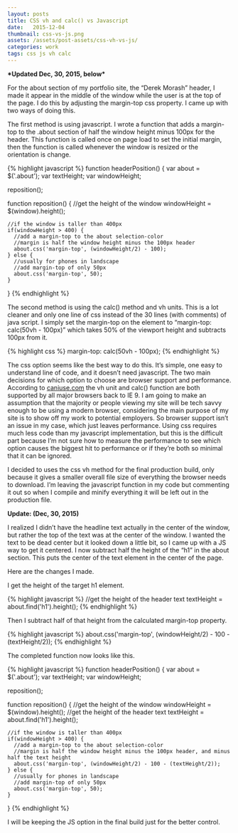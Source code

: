 ```yaml
---
layout: posts
title: CSS vh and calc() vs Javascript
date:   2015-12-04
thumbnail: css-vs-js.png
assets: /assets/post-assets/css-vh-vs-js/
categories: work
tags: css js vh calc
---
```

**\*Updated Dec, 30, 2015, below\***

For the about section of my portfolio site, the “Derek Morash” header, I made it appear in the middle of the window while the user is at the top of the page. I do this by adjusting the margin-top css property. I came up with two ways of doing this.

The first method is using javascript. I wrote a function that adds a margin-top to the .about section of half the window height minus 100px for the header. This function is called once on page load to set the initial margin, then the function is called whenever the window is resized or the orientation is change.

{% highlight javascript %}
function headerPosition() {
  var about = $('.about');
  var textHeight;
  var windowHeight;

  reposition();

  function reposition() {
    //get the height of the window
    windowHeight = $(window).height();

    //if the window is taller than 400px
    if(windowHeight > 400) {
      //add a margin-top to the about selection-color
      //margin is half the window height minus the 100px header
      about.css('margin-top', (windowHeight/2) - 100);
    } else {
      //usually for phones in landscape
      //add margin-top of only 50px
      about.css('margin-top', 50);
    }
  }
{% endhighlight %}

The second method is using the calc() method and vh units. This is a lot cleaner and only one line of css instead of the 30 lines (with comments) of java script. I simply set the margin-top on the element to “margin-top: calc(50vh - 100px)” which takes 50% of the viewport height and subtracts 100px from it.

{% highlight css %}
margin-top: calc(50vh - 100px);
{% endhighlight %}

The css option seems like the best way to do this. It’s simple, one easy to understand line of code, and it doesn’t need javascript. The two main decisions for which option to choose are browser support and performance. According to <a href="http://caniuse.com/" target="blank">caniuse.com</a> the vh unit and calc() function are both supported by all major browsers back to IE 9. I am going to make an assumption that the majority or people viewing my site will be tech savvy enough to be using a modern browser, considering the main purpose of my site is to show off my work to potential employers. So browser support isn’t an issue in my case, which just leaves performance. Using css requires much less code than my javascript implementation, but this is the difficult part because I’m not sure how to measure the performance to see which option causes the biggest hit to performance or if they’re both so minimal that it can be ignored.

I decided to uses the css vh method for the final production build, only because it gives a smaller overall file size of everything the browser needs to download. I’m leaving the javascript function in my code but commenting it out so when I compile and minify everything it will be left out in the production file.

**Update: (Dec, 30, 2015)**

I realized I didn’t have the headline text actually in the center of the window, but rather the top of the text was at the center of the window. I wanted the text to be dead center but it looked down a little bit, so I came up with a JS way to get it centered. I now subtract half the height of the “h1” in the about section. This puts the center of the text element in the center of the page.

Here are the changes I made.

I get the height of the target h1 element.

{% highlight javascript %}
//get the height of the header text
textHeight = about.find('h1').height();
{% endhighlight %}

Then I subtract half of that height from the calculated margin-top property.

{% highlight javascript %}
about.css('margin-top', (windowHeight/2) - 100 - (textHeight/2));
{% endhighlight %}

The completed function now looks like this.

{% highlight javascript %}
function headerPosition() {
  var about = $('.about');
  var textHeight;
  var windowHeight;

  reposition();

  function reposition() {
    //get the height of the window
    windowHeight = $(window).height();
    //get the height of the header text
    textHeight = about.find('h1').height();

    //if the window is taller than 400px
    if(windowHeight > 400) {
      //add a margin-top to the about selection-color
      //margin is half the window height minus the 100px header, and minus half the text height
      about.css('margin-top', (windowHeight/2) - 100 - (textHeight/2));
    } else {
      //usually for phones in landscape
      //add margin-top of only 50px
      about.css('margin-top', 50);
    }
  }
{% endhighlight %}

I will be keeping the JS option in the final build just for the better control.

